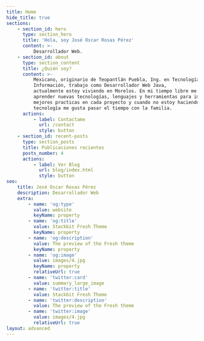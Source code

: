 ```yaml
---
title: Home
hide_title: true
sections:
    - section_id: hero
      type: section_hero
      title: 'Hola, soy José Oscar Rosas Pérez'
      content: >-
          Desarrollador Web.
    - section_id: about
      type: section_content
      title: ¿Quién soy?
      content: >-
          Mexicano, originario de Teopantlán Puebla, Ing. en Tecnologías de la
          Información, trabajo como Desarrollador Web Java,
          actualmente estoy viviendo en Morelos. En mi tiempo libre me gusta
          aprender nuevas tecnologías, lenguajes y herramientas para implementar
          mejores practicas en cada proyecto y cuando no estoy haciendo cosas de
          tecnología me gusta pasar el tiempo con la familia.
      actions:
          - label: Contactame
            url: /contact
            style: button
    - section_id: recent-posts
      type: section_posts
      title: Publicaciones recientes
      posts_number: 4
      actions:
          - label: Ver Blog
            url: blog/index.html
            style: button
seo:
    title: José Oscar Rosas Pérez
    description: Desarrollador Web
    extra:
        - name: 'og:type'
          value: website
          keyName: property
        - name: 'og:title'
          value: Stackbit Fresh Theme
          keyName: property
        - name: 'og:description'
          value: The preview of the Fresh theme
          keyName: property
        - name: 'og:image'
          value: images/4.jpg
          keyName: property
          relativeUrl: true
        - name: 'twitter:card'
          value: summary_large_image
        - name: 'twitter:title'
          value: Stackbit Fresh Theme
        - name: 'twitter:description'
          value: The preview of the Fresh theme
        - name: 'twitter:image'
          value: images/4.jpg
          relativeUrl: true
layout: advanced
---
```

